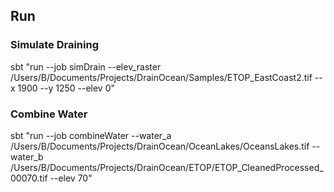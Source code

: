 
## Run


### Simulate Draining

sbt "run --job simDrain --elev_raster /Users/B/Documents/Projects/DrainOcean/Samples/ETOP_EastCoast2.tif --x 1900 --y 1250 --elev 0"


### Combine Water

sbt "run --job combineWater --water_a /Users/B/Documents/Projects/DrainOcean/OceanLakes/OceansLakes.tif --water_b /Users/B/Documents/Projects/DrainOcean/ETOP/ETOP_CleanedProcessed_00070.tif --elev 70"
